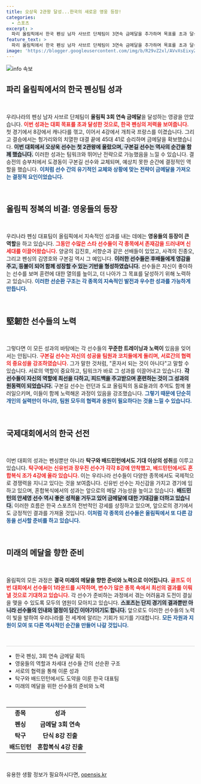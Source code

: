```yaml
---
title: 오상욱 2관왕 달성...한국의 새로운 영웅 등장!
categories:
  - 스포츠
excerpt: >
  파리 올림픽에서 한국 펜싱 남자 사브르 단체팀이 3연속 금메달을 추가하며 목표를 초과 달성했습니다. 오상욱, 구본길, 도경동이 이끌며 영광의 순간을 만끽했습니다. 더 많은 금메달을 기다리며, 선수들의 도전이 계속됩니다!
feature_text: >
  파리 올림픽에서 한국 펜싱 남자 사브르 단체팀이 3연속 금메달을 추가하며 목표를 초과 달성했습니다. 오상욱, 구본길, 도경동이 이끌며 영광의 순간을 만끽했습니다. 더 많은 금메달을 기다리며, 선수들의 도전이 계속됩니다!
image: 'https://blogger.googleusercontent.com/img/b/R29vZ2xl/AVvXsEixyZcFfHzMRdzZMjFBmAUKJYCLCGyLL1o632UiGVXcaFdKo_bkvkuCioo0uUKlGfBVcT3P84aROyZIXSBEx3Aw5nCQ3pTgDom1WDC4m8eifvWiAmWEEVb4x6G_l8C0QH225ldMjyaFvpxGEBGNO37VmDTDMHGhJPq73UglMfDca1-0aw/s1600/blogspot.png'
---
```


<p><img src="https://blogger.googleusercontent.com/img/b/R29vZ2xl/AVvXsEixyZcFfHzMRdzZMjFBmAUKJYCLCGyLL1o632UiGVXcaFdKo_bkvkuCioo0uUKlGfBVcT3P84aROyZIXSBEx3Aw5nCQ3pTgDom1WDC4m8eifvWiAmWEEVb4x6G_l8C0QH225ldMjyaFvpxGEBGNO37VmDTDMHGhJPq73UglMfDca1-0aw/s1600/blogspot.png" alt="info 속보" /></p>

<h2 data-ke-size="size26">파리 올림픽에서의 한국 펜싱팀 성과</h2>

<p data-ke-size="size16">&nbsp;</p>

<p>우리나라의 펜싱 남자 사브르 단체팀이 <strong>올림픽 3회 연속 금메달</strong>을 달성하는 영광을 안았습니다. <b><span style="color: #ee2323;">이번 성과는 대회 목표를 초과 달성한 것으로, 한국 펜싱의 저력을 보여줍니다.</span></b> 첫 경기에서 8강에서 캐나다를 꺾고, 이어서 4강에서 개최국 프랑스를 이겼습니다. 그리고 결승에서는 헝가리와의 치열한 대결 끝에 45대 41로 승리하며 금메달을 확보했습니다. <b><span style="background-color: #21538527;">이번 대회에서 오상욱 선수는 첫 2관왕에 올랐으며, 구본길 선수는 역사의 순간을 함께 했습니다.</span></b> 이러한 성과는 팀워크와 뛰어난 전략으로 가능했음을 느낄 수 있습니다. 결승전의 승부처에서 도경동이 구본길 선수와 교체되며, 예상치 못한 순간에 결정적인 역할을 했습니다. <b><span style="color: #1a5490;">이처럼 선수 간의 유기적인 교체와 상황에 맞는 전략이 금메달을 가져오는 결정적 요인이었습니다.</span></b></p>

<p data-ke-size="size16">&nbsp;</p>

<h2 data-ke-size="size26">올림픽 정복의 비결: 영웅들의 등장</h2>

<p data-ke-size="size16">&nbsp;</p>

<p>우리나라 펜싱 대표팀이 올림픽에서 지속적인 성과를 내는 데에는 <strong>영웅들의 등장이 큰 역할</strong>을 하고 있습니다. <b><span style="color: #ee2323;">그동안 수많은 스타 선수들이 각 종목에서 존재감을 드러내며 신세대를 이끌어왔습니다.</span></b> 양궁의 김진호, 서향순과 같은 선배들이 있었고, 사격의 진종오, 그리고 펜싱의 김영호와 구본길 역시 그 예입니다. <b><span style="background-color: #21538527;">이러한 선수들은 후배들에게 영감을 주고, 등불이 되어 함께 성장할 수 있는 기반을 형성하였습니다.</span></b> 선수들은 자신이 좋아하는 선수를 보며 훈련에 대한 열의를 높이고, 더 나아가 그 목표를 달성하기 위해 노력하고 있습니다. <b><span style="color: #1a5490;">이러한 선순환 구조는 각 종목의 지속적인 발전과 우수한 성과를 가능하게 만듭니다.</span></b> </p>

<p data-ke-size="size16">&nbsp;</p>

<h2 data-ke-size="size26">堅韌한 선수들의 노력</h2>

<p data-ke-size="size16">&nbsp;</p>

<p>그렇다면 이 모든 성과의 바탕에는 각 선수들의 <strong>꾸준한 트레이닝과 노력이</strong> 있음을 잊어서는 안됩니다. <b><span style="color: #ee2323;">구본길 선수는 자신의 성공을 팀원과 코치들에게 돌리며, 서로간의 협력의 중요성을 강조하였습니다.</span></b> 그가 말한 것처럼, "혼자서 되는 것이 아니다"고 말할 수 있습니다. 서로의 역할이 중요하고, 팀워크가 바로 그 성과를 이끌어내고 있습니다. <b><span style="background-color: #21538527;">각 선수들이 자신의 역할에 최선을 다하고, 피드백을 주고받으며 훈련하는 것이 그 성과의 원동력이 되었습니다.</span></b> 구본길 선수는 런던과 도쿄 올림픽의 동료들과의 추억도 함께 불러일으키며, 이들이 함께 노력해온 과정이 있음을 강조했습니다. <b><span style="color: #1a5490;">그렇기 때문에 단순히 개인의 실력만이 아니라, 팀원 모두의 협력과 응원이 필요하다는 것을 느낄 수 있습니다.</span></b></p>

<p data-ke-size="size16">&nbsp;</p>

<h2 data-ke-size="size26">국제대회에서의 한국 선전</h2>

<p data-ke-size="size16">&nbsp;</p>

<p>이번 대회의 성과는 펜싱뿐만 아니라 <strong>탁구와 배드민턴에서도 기대 이상의 성취</strong>를 이루고 있습니다. <b><span style="color: #ee2323;">탁구에서는 신유빈과 장우진 선수가 각각 8강에 안착했고, 배드민턴에서도 혼합복식 조가 4강에 올라 있습니다.</span></b> 이는 우리나라 선수들이 다양한 종목에서도 국제적으로 경쟁력을 지니고 있다는 것을 보여줍니다. 신유빈 선수는 자신감을 가지고 경기에 임하고 있으며, 혼합복식에서의 성과는 앞으로의 메달 가능성을 높이고 있습니다. <b><span style="background-color: #21538527;">배드민턴의 안세영 선수 역시 좋은 성적을 거두고 있어 금메달에 대한 기대감을 더하고 있습니다.</span></b> 이러한 흐름은 한국 스포츠의 전반적인 강세를 상징하고 있으며, 앞으로의 경기에서도 긍정적인 결과를 가져올 것입니다. <b><span style="color: #1a5490;">이처럼 각 종목의 선수들은 올림픽에서 또 다른 감동을 선사할 준비를 하고 있습니다.</span></b></p>

<p data-ke-size="size16">&nbsp;</p> 

<h2 data-ke-size="size26">미래의 메달을 향한 준비</h2>

<p data-ke-size="size16">&nbsp;</p>

<p>올림픽의 모든 과정은 <strong>결국 미래의 메달을 향한 준비와 노력으로 이어집니다.</strong> <b><span style="color: #ee2323;">골프도 이번 대회에서 선수들이 1라운드를 시작하며, 변수가 많은 종목 속에서 최선의 결과를 이뤄낼 것으로 기대하고 있습니다.</span></b> 각 선수가 준비하는 과정에서 겪는 어려움과 도전이 결실을 맺을 수 있도록 모두의 염원이 모아지고 있습니다. <b><span style="background-color: #21538527;">스포츠는 단지 경기의 결과뿐만 아니라 선수들의 인내와 열정이 담긴 이야기이기도 합니다.</span></b> 앞으로도 이러한 선수들의 노력이 빛을 발하여 우리나라를 전 세계에 알리는 기회가 되기를 기대합니다. <b><span style="color: #1a5490;">모든 자원과 지원이 모여 또 다른 역사적인 순간을 만들어 나갈 것입니다.</span></b></p>

<p data-ke-size="size16">&nbsp;</p> 

<hr style="width:100%; height:3px; border:none; background:#eee;"/>

<ul>
    <li>한국 펜싱, 3회 연속 금메달 획득</li>
    <li>영웅들의 역할과 차세대 선수들 간의 선순환 구조</li>
    <li>서로의 협력을 통해 이룬 성과</li>
    <li>탁구와 배드민턴에서도 도약을 이룬 한국 대표팀</li>
    <li>미래의 메달을 위한 선수들의 준비와 노력</li>
</ul>

<p data-ke-size="size16">&nbsp;</p> 

<table style="width:100%; border-collapse:collapse;">
    <tr>
        <td style="text-align: center; height: 17px;"><b>종목</b></td>
        <td style="text-align: center; height: 17px;"><b>성과</b></td>
    </tr>
    <tr>
        <td style="text-align: center; height: 17px;"><b>펜싱</b></td>
        <td style="text-align: center; height: 17px;"><b>금메달 3회 연속</b></td>
    </tr>
    <tr>
        <td style="text-align: center; height: 17px;"><b>탁구</b></td>
        <td style="text-align: center; height: 17px;"><b>단식 8강 진출</b></td>
    </tr>
    <tr>
        <td style="text-align: center; height: 17px;"><b>배드민턴</b></td>
        <td style="text-align: center; height: 17px;"><b>혼합복식 4강 진출</b></td>
    </tr>
</table>

<p data-ke-size="size16">&nbsp;</p>
유용한 생활 정보가 필요하시다면, <a href="https://opensis.kr" rel="dofollow">opensis.kr</a>


